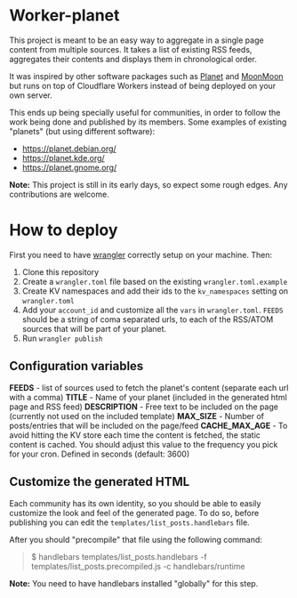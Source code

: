 # Worker-planet

This project is meant to be an easy way to aggregate in a single page content from multiple sources.
It takes a list of existing RSS feeds, aggregates their contents and displays them in chronological order.

It was inspired by other software packages such as [Planet](<https://en.wikipedia.org/wiki/Planet_(software)>) and [MoonMoon](https://moonmoon.org/) but runs on top of Cloudflare Workers instead of being deployed on your own server.

This ends up being specially useful for communities, in order to follow the work being done and published by its members. Some examples of existing "planets" (but using different software):

- https://planet.debian.org/
- https://planet.kde.org/
- https://planet.gnome.org/

**Note:** This project is still in its early days, so expect some rough edges. Any contributions are welcome.

# How to deploy

First you need to have [wrangler](https://github.com/cloudflare/wrangler) correctly setup on your machine. Then:

1. Clone this repository
2. Create a `wrangler.toml` file based on the existing `wrangler.toml.example`
3. Create KV namespaces and add their ids to the `kv_namespaces` setting on `wrangler.toml`
4. Add your `account_id` and customize all the `vars` in `wrangler.toml`. `FEEDS` should be
   a string of coma separated urls, to each of the RSS/ATOM sources that will be part of your planet.
5. Run `wrangler publish`

## Configuration variables

**FEEDS** - list of sources used to fetch the planet's content (separate each url with a comma)
**TITLE** - Name of your planet (included in the generated html page and RSS feed)
**DESCRIPTION** - Free text to be included on the page (currently not used on the included template)
**MAX_SIZE** - Number of posts/entries that will be included on the page/feed
**CACHE_MAX_AGE** - To avoid hitting the KV store each time the content is fetched, the static content is cached. You should adjust this value to the frequency you pick for your cron. Defined in seconds (default: 3600)

## Customize the generated HTML

Each community has its own identity, so you should be able to easily customize the look and feel
of the generated page. To do so, before publishing you can edit the `templates/list_posts.handlebars` file.

After you should "precompile" that file using the following command:

> \$ handlebars templates/list_posts.handlebars -f templates/list_posts.precompiled.js -c handlebars/runtime

**Note:** You need to have handlebars installed "globally" for this step.
